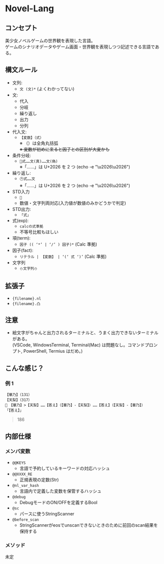 # Novel-Lang

## コンセプト

美少女ノベルゲームの世界観を表現した言語。  
ゲームのシナリオデータやゲーム画面・世界観を表現しつつ記述できる言語である。

## 構文ルール
<!-- 参考: ハミダシクリエイティブ シナリオデータ -->
-   文列:
    -   `文 (文)*` (よくわかってない)
-   文:
    -   代入
    -   分岐
    -   繰り返し
    -   出力
    -   分列
-   代入文:
    -   `【変数】（式）`  
        ※ （）は全角丸括弧  
        ~~※ 変数が初めに来ると因子との区別が大変かも~~
-   条件分岐:
    -   `🤔式……文(真)……文(偽)`  
        ※「……」は U+2026 を 2 つ (echo -e "\u2026\u2026")
        <!-- 美少ゲーテキストで多用される「……」 -->
-   繰り返し:
    -   `🕑式……文`  
        ※「……」は U+2026 を 2 つ (echo -e "\u2026\u2026")
        <!-- できない私が繰り返すから時計 -->
-   STD入力
    - `📝`
    - 数値・文字列両対応(入力値が数値のみかどうかで判定)
-   STD出力:
    -   `「式」`
-   式(exp):
    -   `calcの式準拠`
    -   不等号比較もほしい
-   項(term):
    -   `因子 (( ‘*’ | ‘/’ ) 因子)*` (Calc 準拠)
-   因子(fact):
    -   `リテラル | 【変数】 | ‘(‘ 式 ‘)’` (Calc 準拠)
-   文字列
    -   `⛄文字列⛄`


## 拡張子
- `{filename}.nl`
- `{filename}.凸`

## 注意

-   絵文字がちゃんと出力されるターミナルと、うまく出力できないターミナルがある。  
    (VSCode, WindowsTerminal, Terminal(Mac) は問題なし。コマンドプロンプト, PowerShell, Termius はだめ。)

## こんな感じ？

### 例 1

```
【華乃】（131）
【天梨】（317）
🤔　【華乃】>【天梨】……【答え】（【華乃】-【天梨】）……【答え】（【天梨】-【華乃】）
「【答え】」
```

> 186

## 内部仕様

### メンバ変数
- `@@KEYS`
    - 言語で予約しているキーワードの対応ハッシュ
- `@@XXXX_RE`
    - 正規表現の定数(Str)
- `@nl_var_hash`
    - 言語内で定義した変数を保管するハッシュ
- `@debug`
    - DebugモードのON/OFFを定義するBool
- `@sc`
    - パースに使うStringScanner
- `@before_scan`
    - StringScannerがeosでunscanできないときのために前回のscan結果を保持する

### メソッド
未定